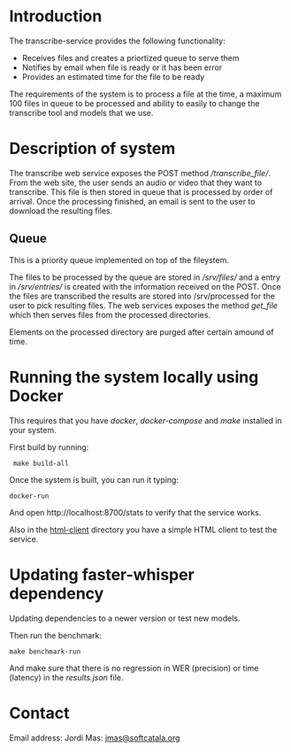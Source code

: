 # Introduction

The transcribe-service provides the following functionality:
* Receives files and creates a priortized queue to serve them
* Notifies by email when file is ready or it has been error
* Provides an estimated time for the file to be ready

The requirements of the system is to process a file at the time, a maximum 100 files in queue to be processed and ability to easily
to change the transcribe tool and models that we use.

# Description of system

The transcribe web service exposes the POST method */transcribe_file/*. From the web site, the user sends an audio or video that they
want to transcribe. This file is then stored in queue that is processed by order of arrival. Once the processing finished, an
email is sent to the user to download the resulting files.

## Queue

This is a priority queue implemented on top of the fileystem. 

The files to be processed by the queue are stored in */srv/files/* and a entry in */srv/entries/* is created with the
information received on the POST. Once the files are transcribed the results are stored into /srv/processed for the 
user to pick resulting files. The web services exposes the method *get_file* which then serves files from the processed directories.

Elements on the processed directory are purged after certain amound of time.

# Running the system locally using Docker

This requires that you have *docker*, *docker-compose* and *make* installed in your system.

First build by running:

```shell
 make build-all
```

Once the system is built, you can run it typing:

```shell
docker-run
```

And open http://localhost:8700/stats to verify that the service works.

Also in the [html-client](html-client) directory you have a simple HTML client to test the service.

# Updating faster-whisper dependency

Updating dependencies to a newer version or test new models.

Then run the benchmark:

```shell
make benchmark-run
```

And make sure that there is no regression in WER (precision) or time (latency) in the *results.json* file.


# Contact

Email address: Jordi Mas: jmas@softcatala.org

